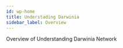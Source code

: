 ```yaml
---
id: wp-home
title: Understading Darwinia 
sidebar_label: Overview
---
```


Overview of Understanding Darwinia Network